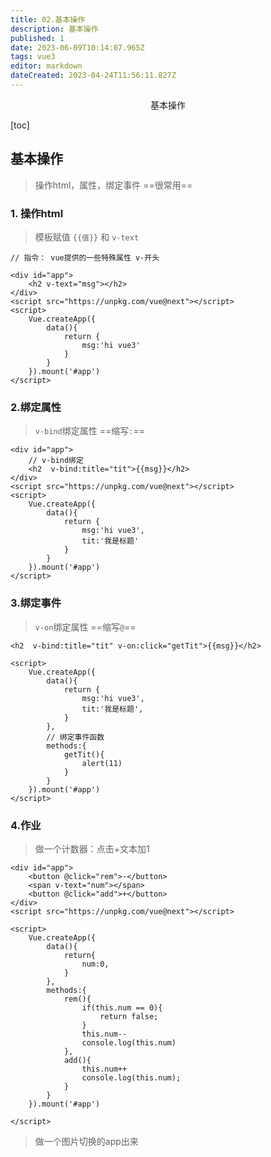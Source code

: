 ```yaml
---
title: 02.基本操作
description: 基本操作
published: 1
date: 2023-06-09T10:14:07.965Z
tags: vue3
editor: markdown
dateCreated: 2023-04-24T11:56:11.827Z
---
```


<center>基本操作</center>



[toc]





## 基本操作

> 操作html，属性，绑定事件  ==很常用==





### 1. 操作html

> 模板赋值 `{{值}}` 和 `v-text`

```vue
// 指令： vue提供的一些特殊属性 v-开头

<div id="app">
    <h2 v-text="msg"></h2>
</div>
<script src="https://unpkg.com/vue@next"></script>
<script>
    Vue.createApp({
        data(){
            return {
                msg:'hi vue3'
            }
        }
    }).mount('#app')
</script>
```



### 2.绑定属性

> `v-bind`绑定属性 ==缩写`:`==

```vue
<div id="app">
    // v-bind绑定
    <h2  v-bind:title="tit">{{msg}}</h2>
</div>
<script src="https://unpkg.com/vue@next"></script>
<script>
    Vue.createApp({
        data(){
            return {
                msg:'hi vue3',
                tit:'我是标题'
            }
        }
    }).mount('#app')
</script>
```



### 3.绑定事件

> `v-on`绑定属性 ==缩写`@`==

```vue
<h2  v-bind:title="tit" v-on:click="getTit">{{msg}}</h2>

<script>
    Vue.createApp({
        data(){
            return {
                msg:'hi vue3',
                tit:'我是标题',
            }
        },
        // 绑定事件函数
        methods:{
            getTit(){
                alert(11)
            }
        }
    }).mount('#app')
</script>
```



### 4.作业

> 做一个计数器：点击+文本加1

```vue
<div id="app">
    <button @click="rem">-</button>
    <span v-text="num"></span>
    <button @click="add">+</button>
</div>
<script src="https://unpkg.com/vue@next"></script>

<script>
    Vue.createApp({
        data(){
            return{
                num:0,
            }
        },
        methods:{
            rem(){
                if(this.num == 0){
                    return false;
                }
                this.num--
                console.log(this.num)
            },
            add(){
                this.num++
                console.log(this.num);
            }
        }
    }).mount('#app')

</script>
```

> 做一个图片切换的app出来
